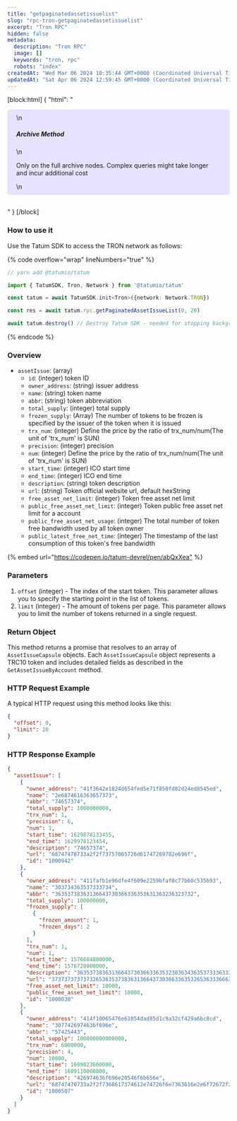 ```yaml
---
title: "getpaginatedassetissuelist"
slug: "rpc-tron-getpaginatedassetissuelist"
excerpt: "Tron RPC"
hidden: false
metadata: 
  description: "Tron RPC"
  image: []
  keywords: "tron, rpc"
  robots: "index"
createdAt: "Wed Mar 06 2024 10:35:44 GMT+0000 (Coordinated Universal Time)"
updatedAt: "Sat Apr 06 2024 12:59:45 GMT+0000 (Coordinated Universal Time)"
---
```

[block:html]
{
  "html": "<div style="padding: 10px 20px; border-radius: 5px; background-color: #e6e2ff; margin: 0 0 30px 0;">\n  <h5>Archive Method</h5>\n  <p>Only on the full archive nodes. Complex queries might take longer and incur additional cost</p>\n</div>"
}
[/block]


### How to use it

Use the Tatum SDK to access the TRON network as follows:

{% code overflow="wrap" lineNumbers="true" %}

```typescript
// yarn add @tatumio/tatum

import { TatumSDK, Tron, Network } from '@tatumio/tatum'

const tatum = await TatumSDK.init<Tron>({network: Network.TRON})

const res = await tatum.rpc.getPaginatedAssetIssueList(0, 20)

await tatum.destroy() // Destroy Tatum SDK - needed for stopping background jobs
```

{% endcode %}

### Overview

- `assetIssue`: (array)
  - `id`: (integer) token ID
  - `owner_address`: (string) issuer address
  - `name`: (string) token name
  - `abbr`: (string) token abbreviation
  - `total_supply`: (integer) total supply
  - `frozen_supply`: (Array) The number of tokens to be frozen is specified by the issuer of the token when it is issued
  - `trx_num`: (integer) Define the price by the ratio of trx\_num/num(The unit of 'trx\_num' is SUN)
  - `precision`: (integer) precision
  - `num`: (integer) Define the price by the ratio of trx\_num/num(The unit of 'trx\_num' is SUN)
  - `start_time`: (integer) ICO start time
  - `end_time`: (integer) ICO end time
  - `description`: (string) token description
  - `url`: (string) Token official website url, default hexString
  - `free_asset_net_limit`: (integer) Token free asset net limit
  - `public_free_asset_net_limit`: (integer) Token public free asset net limit for a account
  - `public_free_asset_net_usage`: (integer) The total number of token free bandwidth used by all token owner
  - `public_latest_free_net_time`: (integer) The timestamp of the last consumption of this token's free bandwidth

{% embed url="<https://codepen.io/tatum-devrel/pen/abQxXea"> %}

### Parameters

1. `offset` (integer) - The index of the start token. This parameter allows you to specify the starting point in the list of tokens.
2. `limit` (integer) - The amount of tokens per page. This parameter allows you to limit the number of tokens returned in a single request.

### Return Object

This method returns a promise that resolves to an array of `AssetIssueCapsule` objects. Each `AssetIssueCapsule` object represents a TRC10 token and includes detailed fields as described in the `GetAssetIssueByAccount` method.

### HTTP Request Example

A typical HTTP request using this method looks like this:

```json
{
  "offset": 0,
  "limit": 20
}
```

### HTTP Response Example

```json
{
  "assetIssue": [
    {
      "owner_address": "41f3642e1824d654fed5e71f850fd82d24ed8545ed",
      "name": "2e6874616363657373",
      "abbr": "74657374",
      "total_supply": 1000000000,
      "trx_num": 1,
      "precision": 6,
      "num": 1,
      "start_time": 1629878133455,
      "end_time": 1629978123454,
      "description": "74657374",
      "url": "68747470733a2f2f73757065726d61747269782e696f",
      "id": "1000942"
    },
    {
      "owner_address": "411fafb1e96dfe4f609e2259bfaf8c77b60c535b93",
      "name": "303734363537333734",
      "abbr": "36353738363136643730366336353631363236323732",
      "total_supply": 100000000,
      "frozen_supply": [
        {
          "frozen_amount": 1,
          "frozen_days": 2
        }
      ],
      "trx_num": 1,
      "num": 1,
      "start_time": 1576684800000,
      "end_time": 1576728000000,
      "description": "3635373836313664373036633635323036343635373336333732363937303734363936663665",
      "url": "373737373737326536353738363136643730366336353265363336663664",
      "free_asset_net_limit": 10000,
      "public_free_asset_net_limit": 10000,
      "id": "1000030"
    },
    {
      "owner_address": "414f10065476e61054dad85d1c9a32cf429a6bc8cd",
      "name": "3077426974636f696e",
      "abbr": "57425443",
      "total_supply": 100000000000000,
      "trx_num": 6000000,
      "precision": 4,
      "num": 10000,
      "start_time": 1609023600000,
      "end_time": 1609110000000,
      "description": "426974636f696e20546f6b656e",
      "url": "68747470733a2f2f7368617374612e74726f6e7363616e2e6f72672f232f",
      "id": "1000507"
    }
  ]
}
```
